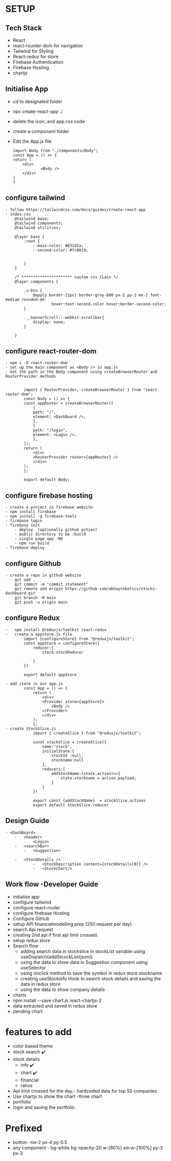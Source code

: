 # SETUP

## Tech Stack
-   React
-   react-rounter-dom for navigation
-   Tailwind for Styling
-   React-redux for store
-   Firebase Authentication
-   Firebase Hosting
-   chartjs


## Initialise App
-   cd to designated folder
-   npx create-react-app ./
-   delete the icon, and app.css code
-   create a component folder
-   Edit the App.js file
    
        import Body from "./components/Body";
        const App = () => {
        return (
            <div>
                    <Body />
            </div>
        )
        }
##    configure tailwind 
    - follow https://tailwindcss.com/docs/guides/create-react-app
    - index.css    
        @tailwind base;
        @tailwind components;
        @tailwind utilities;

        @layer base {
            :root {
                --main-color: #031d2a;
                --second-color: #fc8019;
            

            }
        }

        /* ********************** custom css CLass */
        @layer components {

            .x-btn {
                @apply border-[1px] border-gray-600 px-2 py-1 mx-2 font-medium rounded-md 
                        hover:text-second-color hover:border-second-color;
            }
            
            .__bannerScroll::-webkit-scrollbar{
                display: none;
            }

        }

##   configure react-router-dom
    - npm i -D react-router-dom
    - set up the main component as <Body /> in app.js
    - Set the path in the Body component using createBrowserRouter and RouterProvider methods
            
            
            import { RouterProvider, createBrowserRouter } from "react-router-dom";
            const Body = () => {
            const appRouter = createBrowserRouter([
                {
                path: "/",
                element: <DashBoard />,
                },
                {
                path: "/login",
                element: <Login />,
                },
            ]);
            return (
                <div>
                <RouterProvider router={appRouter} />
                </div>
            );
            };

            export default Body;
## configure firebase hosting
    - create a project in firebase website
    - npm install firebase
    - npm install -g firebase-tools
    - firebase login
    - firebase init
        - deploy  (optionally github action)
        - public directory to be :build 
        - single page app -NO
        - npm run build
    - firebase deploy

## configure Github
    - create a repo in github website
        git add .
        git commit -m "commit statement"
        git remote add origin https://github.com/abhayrobotics/stocks-dashboard.git
        git branch -M main
        git push -u origin main

## configure Redux
    -   npm install @reduxjs/toolkit react-redux
    -   create a appstore.js file 
            import {configureStore} from "@reduxjs/toolkit";
            const appStore = configureStore({
                reducer:{
                    stock:stockReducer

                }
            })

            export default appStore

    - add store in our app.js
            const App = () => {
                return (
                    <div>
                    <Provider store={appStore}>
                        <Body />
                    </Provider>
                    </div>
                );
                };
    - create StockSlice.js
                import { createSlice } from "@reduxjs/toolkit";

                const stockSlice = createSlice({
                    name:"stock",
                    initialState:{
                        stockId :null,
                        stockname:null
                    },
                    reducers:{
                        addStockName:(state,action)=>{
                            state.stockname = action.payload;
                        }
                    }
                })

                export const {addStockName}  = stockSlice.actions
                export default stockSlice.reducer


## Design Guide
    - <DashBoard>
        -   <header>
            -   <Login>
        -   <searchBar>
            -   <Suggestion>
           
        -   <StockDetails />
                -   <StockDescription content={stockDetails[0]} />
                -   <StockChart/>
   

## Work flow -Developer Guide
-   initialise app
-   configure tailwind
-   configure react-router
-   configure firebase Hosting
-   Configure Github
-   setup API financialmodelling prep (250 request per day)
-   search Api request
-   creating 2nd api if first api limit crossed.
-   setup redux store
-   Search flow
    -   adding search data in stockslice in stockList variable using useDispatch(addStcockList(json))
    -   using the data to show data in Suggestion component using useSelector
    -   using onclick method to save the symbol in redux store stockname
    -   creating useStockinfo Hook to search stock details and saving the data in redux store
    -   using the data to show company details
-   charts
-   npm install --save chart.js react-chartjs-2
-   data extracted and saved in redux store
-   pending chart


    

       


# features to add
-  color based theme
-  stock search ✔️
-  stock details
    - info ✔️
    - chart ✔️
    - financial
    - ratios
-  Api limit crossed for the day.- hardcoded data for top 50 companies.
-  Use chartjs to show the chart
    -three chart
- portfolio
- login and saving the portfolio

# Prefixed 
- button- mx-2 px-4 py-0.5
- any component - bg-white bg-opacity-20  w-[80%] sm:w-[100%] py-3 px-3 